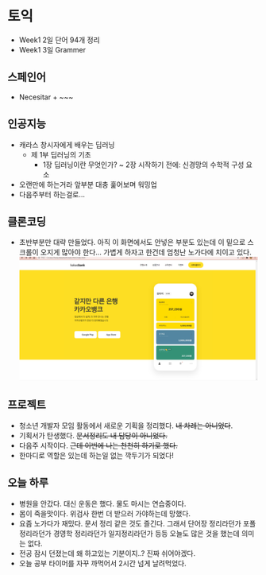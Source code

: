 # 토익
- Week1 2일 단어 94개 정리
- Week1 3일 Grammer

## 스페인어
- Necesitar + ~~~

## 인공지능
- 캐라스 창시자에게 배우는 딥러닝
    - 제 1부 딥러닝의 기초
        - 1장 딥러닝이란 무엇인가? ~ 2장 시작하기 전에: 신경망의 수학적 구성 요소
- 오랜만에 하는거라 앞부분 대충 훑어보며 워밍업
- 다음주부터 하는걸로...

## 클론코딩
- 초반부분만 대략 만들었다. 아직 이 화면에서도 안넣은 부분도 있는데 이 밑으로 스크롤이 오지게 많아야 한다... 가볍게 하자고 한건데 엄청난 노가다에 치이고 있다.
![웹 화면](../img/20210116-1.png)

## 프로젝트
- 청소년 개발자 모임 활동에서 새로운 기획을 정리했다. ~~내 차례는 아니었다~~.
- 기획서가 탄생했다. ~~문서정리도 내 담당이 아니었다.~~
- 다음주 시작이다. ~~근데 이번에 나는 천천히 하기로 했다.~~
- 한마디로 역할은 있는데 하는일 없는 깍두기가 되었다!

## 오늘 하루
- 병원을 안갔다. 대신 운동은 했다. 물도 마시는 연습중이다.
- 몸이 죽을맛이다. 위검사 한번 더 받으러 가야하는데 망했다.
- 요즘 노가다가 재밌다. 문서 정리 같은 것도 즐긴다. 그래서 단어장 정리라던가 포폴 정리라던가 경영학 정리라던가 일지정리라던가 등등 오늘도 많은 것을 했는데 의미는 없다.
- 전공 잠시 던졌는데 왜 하고있는 기분이지..? 진짜 쉬어야겠다.
- 오늘 공부 타이머를 자꾸 까먹어서 2시간 넘게 날려먹었다.